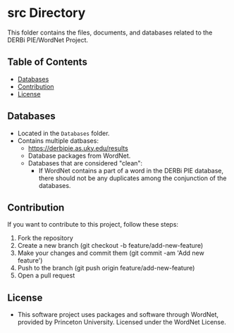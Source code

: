 # src Directory
This folder contains the files, documents, and databases related to the DERBi PIE/WordNet Project.
## Table of Contents
* [Databases](##Databases)
* [Contribution](##Contribution)
* [License](##License)
## Databases
* Located in the `Databases` folder.
* Contains multiple datbases:
  * https://derbipie.as.uky.edu/results
  * Database packages from WordNet.
  * Databases that are considered "clean":
    * If WordNet contains a part of a word in the DERBi PIE database, there should not be any duplicates among the conjunction of the databases.   
## Contribution
If you want to contribute to this project, follow these steps:
1. Fork the repository
2. Create a new branch (git checkout -b feature/add-new-feature)
3. Make your changes and commit them (git commit -am 'Add new feature')
4. Push to the branch (git push origin feature/add-new-feature)
5. Open a pull request
## License
* This software project uses packages and software through WordNet, provided by Princeton University. Licensed under the WordNet License.
